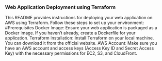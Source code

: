 ### Web Application Deployment using Terraform
This README provides instructions for deploying your web application on AWS using Terraform. Follow these steps to set up your environment:
#Prerequisites
Docker Image: Ensure your web application is packaged as a Docker image. If you haven’t already, create a Dockerfile for your application.
Terraform Installation: Install Terraform on your local machine. You can download it from the official website.
AWS Account: Make sure you have an AWS account and access keys (Access Key ID and Secret Access Key) with the necessary permissions for EC2, S3, and CloudFront.
